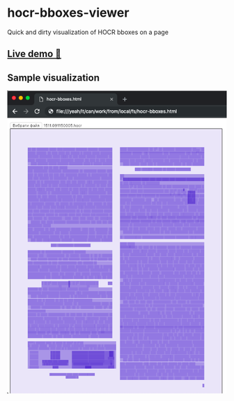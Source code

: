 # hocr-bboxes-viewer
Quick and dirty visualization of HOCR bboxes on a page

## [Live demo 🙌](https://z4y4ts.github.io/hocr-bboxes-viewer/)

## Sample visualization

![Bounding boxes on a page](sample-bboxes-visualization.png)
